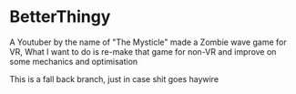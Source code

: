 # BetterThingy
A Youtuber by the name of "The Mysticle" made a Zombie wave game for VR, What I want to do is re-make that game for non-VR and improve on some mechanics and optimisation



This is a fall back branch, just in case shit goes haywire
